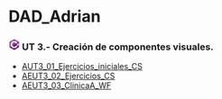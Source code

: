 # DAD_Adrian

<h3 align="left"><img src="https://raw.githubusercontent.com/devicons/devicon/master/icons/csharp/csharp-original.svg" alt="csharp" width="20" height="20"/> UT 3.- Creación de componentes visuales. </h3>
<p align="left">   </p>
<ul>
  <li><a href="https://github.com/AdrianRodriguez20/DAD_Adrian/tree/main/EjerciciosIniciales">AUT3_01_Ejercicios_iniciales_CS</a></li>
  <li><a href="https://github.com/AdrianRodriguez20/DAD_Adrian/tree/main/EjerciciosAEUT3">AEUT3_02_Ejercicios_CS</a></li>
  <li><a href="https://github.com/AdrianRodriguez20/DAD_Adrian/tree/main/Clinica">AEUT3_03_ClinicaA_WF</a></li>
</ul>

